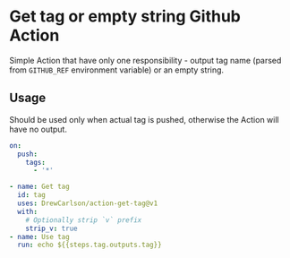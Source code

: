 # Get tag or empty string Github Action

Simple Action that have only one responsibility - output tag name (parsed from `GITHUB_REF` environment variable) or an empty string.

## Usage

Should be used only when actual tag is pushed, otherwise the Action will have no output.

```yaml
on:
  push:
    tags:
      - '*'
```

```yaml
- name: Get tag
  id: tag
  uses: DrewCarlson/action-get-tag@v1
  with:
    # Optionally strip `v` prefix
    strip_v: true
- name: Use tag
  run: echo ${{steps.tag.outputs.tag}}
```
